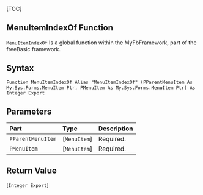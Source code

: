 [TOC]
## MenuItemIndexOf Function

`MenuItemIndexOf` Is a global function within the MyFbFramework, part of the freeBasic framework.
## Syntax

```freeBasic
Function MenuItemIndexOf Alias "MenuItemIndexOf" (PParentMenuItem As My.Sys.Forms.MenuItem Ptr, PMenuItem As My.Sys.Forms.MenuItem Ptr) As Integer Export
```

## Parameters

|Part|Type|Description|
| :------------ | :------------ | :------------ |
|`PParentMenuItem`|[`MenuItem`]|Required.|
|`PMenuItem`|[`MenuItem`]|Required.|

## Return Value
[`Integer Export`]

